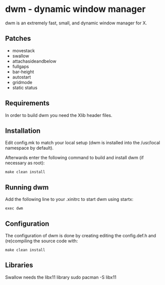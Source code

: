 dwm - dynamic window manager
============================
dwm is an extremely fast, small, and dynamic window manager for X.

Patches
-------
+ movestack
+ swallow
+ attachasideandbelow
+ fullgaps
+ bar-height
+ autostart
+ gridmode
+ static status


Requirements
------------
In order to build dwm you need the Xlib header files.


Installation
------------
Edit config.mk to match your local setup (dwm is installed into
the /usr/local namespace by default).

Afterwards enter the following command to build and install dwm (if
necessary as root):

    make clean install


Running dwm
-----------
Add the following line to your .xinitrc to start dwm using startx:

    exec dwm



Configuration
-------------
The configuration of dwm is done by creating editing the config.def.h
and (re)compiling the source code with:

    make clean install
    
Libraries 
---------
Swallow needs the libx11 library
    sudo pacman -S libx11
   
